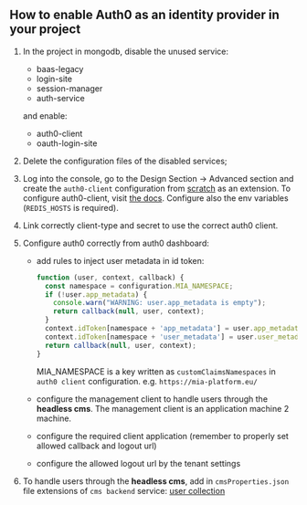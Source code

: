 ## How to enable Auth0 as an identity provider in your project

1. In the project in mongodb, disable the unused service:
    * baas-legacy
    * login-site
    * session-manager
    * auth-service

    and enable:
    * auth0-client
    * oauth-login-site

2. Delete the configuration files of the disabled services;

3. Log into the console, go to the Design Section -> Advanced section and create the `auth0-client` configuration from [scratch]('/development_suite/api-design/how_to_enable_auth0/') as an extension. To configure auth0-client, visit [the docs]('/runtime_suite/auth0-client/configuration/'). Configure also the env variables (`REDIS_HOSTS` is required).

4. Link correctly client-type and secret to use the correct auth0 client.

5. Configure auth0 correctly from auth0 dashboard:
    * add rules to inject user metadata in id token:
      ```js
      function (user, context, callback) {
        const namespace = configuration.MIA_NAMESPACE;
        if (!user.app_metadata) {
          console.warn("WARNING: user.app_metadata is empty");
          return callback(null, user, context);
        }
        context.idToken[namespace + 'app_metadata'] = user.app_metadata;
        context.idToken[namespace + 'user_metadata'] = user.user_metadata;
        return callback(null, user, context);
      }
      ```

      MIA_NAMESPACE is a key written as `customClaimsNamespaces` in `auth0 client` configuration. e.g. `https://mia-platform.eu/`

    * configure the management client to handle users through the **headless cms**. The management client is an application machine 2 machine.

    * configure the required client application (remember to properly set allowed callback and logout url)

    * configure the allowed logout url by the tenant settings

6. To handle users through the **headless cms**, add in `cmsProperties.json` file extensions of `cms backend` service: [user collection]('/development_suite/api-console/api-design/download/users.json')


